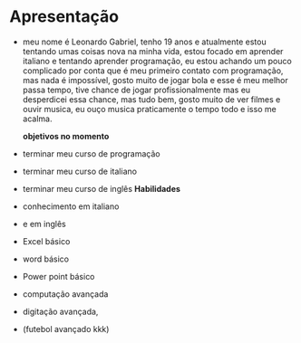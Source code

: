 # Apresentação



* meu nome é Leonardo Gabriel, tenho 19 anos e atualmente estou tentando umas coisas nova na minha vida, estou focado em aprender italiano e tentando aprender programação, eu estou achando um pouco complicado por conta que é meu primeiro contato com programação, mas nada é impossível, gosto muito de jogar bola e esse é meu melhor passa tempo, tive chance de jogar profissionalmente mas eu desperdicei essa chance, mas tudo bem, gosto muito de ver filmes e ouvir musica, eu ouço musica praticamente o tempo todo e isso me acalma.

  **objetivos no momento**

* terminar meu curso de programação

* terminar meu curso de italiano

* terminar meu curso de inglês
  **Habilidades**
                                                                             
  
  
* conhecimento em italiano

*  e em inglês

*  Excel básico

*  word  básico

*  Power point básico

*  computação avançada

*  digitação avançada,

* (futebol avançado kkk)
